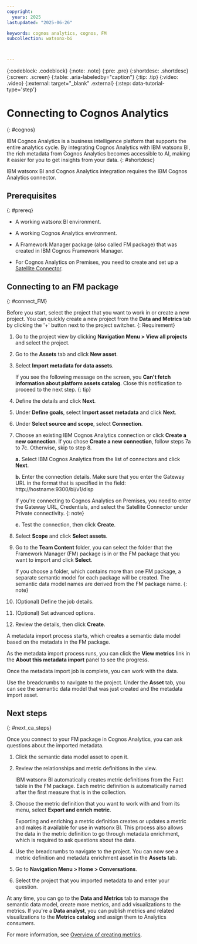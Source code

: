 ```yaml
---
copyright:
  years: 2025
lastupdated: "2025-06-26"

keywords: cognos analytics, cognos, FM
subcollection: watsonx-bi



---
```


{:codeblock: .codeblock}
{:note: .note}
{:pre: .pre}
{:shortdesc: .shortdesc}
{:screen: .screen}
{:table: .aria-labeledby="caption"}
{:tip: .tip}
{:video: .video}
{:external: target="_blank" .external}
{:step: data-tutorial-type='step'}

# Connecting to Cognos Analytics 
{: #cognos}

IBM Cognos Analytics is a business intelligence platform that supports the entire analytics cycle. By integrating Cognos Analytics with IBM watsonx BI, the rich metadata from Cognos Analytics becomes accessible to AI, making it easier for you to get insights from your data. {: #shortdesc}
 
IBM watsonx BI and Cognos Analytics integration requires the IBM Cognos Analytics connector. 

## Prerequisites
{: #prereq}

- A working watsonx BI environment.

- A working Cognos Analytics environment.

- A Framework Manager package (also called FM package) that was created in IBM Cognos Framework Manager. 

- For Cognos Analytics on Premises, you need to create and set up a [Satellite Connector](/docs/watsonx-bi?topic=watsonx-bi-satellite).

## Connecting to an FM package
{: #connect_FM}

Before you start, select the project that you want to work in or create a new project. You can quickly create a new project from the **Data and Metrics** tab by clicking the '+' button next to the project switcher.
{: Requirement}

1. Go to the project view by clicking **Navigation Menu > View all projects** and select the project.  

2. Go to the **Assets** tab and click **New asset**. 

3. Select **Import metadata for data assets**.

   If you see the following message on the screen, you **Can't fetch information about platform assets catalog**. Close this notification to proceed to the next step.
   {: tip}

4. Define the details and click **Next**.

5. Under **Define goals**, select **Import asset metadata** and click **Next**.

6. Under **Select source and scope**, select **Connection**.

7. Choose an existing IBM Cognos Analytics connection or click **Create a new connection**. If you chose **Create a new connection**, follow steps 7a to 7c. Otherwise, skip to step 8. 

    **a.** Select IBM Cognos Analytics from the list of connectors and click **Next**.

    **b.** Enter the connection details. Make sure that you enter the Gateway URL in the format that is specified in the field: http://hostname:9300/bi/v1/disp 

   If you're connecting to Cognos Analytics on Premises, you need to enter the Gateway URL, Credentials, and select the Satellite Connector under Private connectivity.
   {: note}

    **c.** Test the connection, then click **Create**.

8. Select **Scope** and click **Select assets**.

9. Go to the **Team Content** folder, you can select the folder that the Framework Manager (FM) package is in or the FM package that you want to import and click **Select**.

   If you choose a folder, which contains more than one FM package, a separate semantic model for each package will be created. The semantic data model names are derived from the FM package name. 
   {: note}  

10. (Optional) Define the job details.

11. (Optional) Set advanced options.

12. Review the details, then click **Create**.

A metadata import process starts, which creates a semantic data model based on the metadata in the FM package. 

As the metadata import process runs, you can click the **View metrics** link in the **About this metadata import** panel to see the progress. 

Once the metadata import job is complete, you can work with the data. 

Use the breadcrumbs to navigate to the project. Under the **Asset** tab, you can see the semantic data model that was just created and the metadata import asset.

## Next steps
{: #next_ca_steps}

Once you connect to your FM package in Cognos Analytics, you can ask questions about the imported metadata. 

1. Click the semantic data model asset to open it.

2. Review the relationships and metric definitions in the view. 
   
   IBM watsonx BI automatically creates metric definitions from the Fact table in the FM package. Each metric definition is automatically named after the first measure that is in the collection.

3. Choose the metric definition that you want to work with and from its menu, select **Export and enrich metric**. 
   
   Exporting and enriching a metric definition creates or updates a metric and makes it available for use in watsonx BI. This process also allows the data in the metric definition to go through metadata enrichment, which is required to ask questions about the data.

4. Use the breadcrumbs to navigate to the project. You can now see a metric definition and metadata enrichment asset in the **Assets** tab.

5. Go to **Navigation Menu > Home > Conversations**. 

6. Select the project that you imported metadata to and enter your question. 

At any time, you can go to the **Data and Metrics** tab to manage the semantic data model, create more metrics, and add visualizations to the metrics. If you're a **Data analyst**, you can publish metrics and related visualizations to the **Metrics catalog** and assign them to Analytics consumers. 

For more information, see [Overview of creating metrics](/docs/watsonx-bi?topic=watsonx-bi-overview_metrics).

